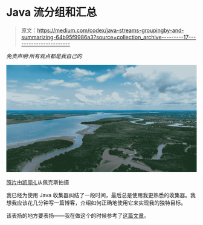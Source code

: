 # Java 流分组和汇总

> 原文：<https://medium.com/codex/java-streams-groupingby-and-summarizing-64b95f9986a3?source=collection_archive---------17----------------------->

*免责声明:所有观点都是我自己的*

![](img/c654b59709ccf0ba669063a0eaae6fde.png)

[照片](https://www.pexels.com/photo/aerial-view-of-an-estuary-and-its-surrounding-lush-landscape-3030282/)由[凯丽·L](https://www.pexels.com/@kelly-l-1179532/)从佩克斯拍摄

我已经为使用 Java 收集器纠结了一段时间，最后总是使用我更熟悉的收集器。我想我应该花几分钟写一篇博客，介绍如何正确地使用它来实现我的独特目标。

该表扬的地方要表扬——我在做这个的时候参考了[这篇文章](https://www.novixys.com/blog/java-streams-groupingby-examples/)。